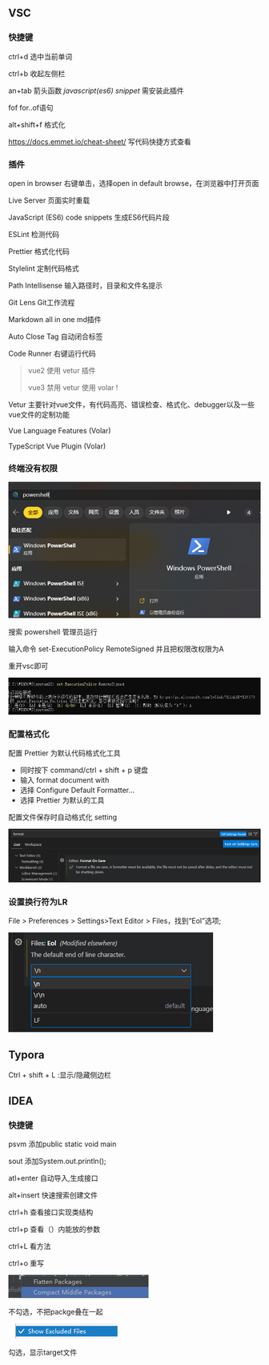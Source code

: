 ## VSC

### 快捷键

ctrl+d	选中当前单词

ctrl+b	收起左侧栏

an+tab	箭头函数  *javascript(es6) snippet*  需安装此插件

fof			for..of语句

alt+shift+f 	格式化

https://docs.emmet.io/cheat-sheet/ 	写代码快捷方式查看

### 插件

open in browser 右键单击，选择open in default browse，在浏览器中打开页面

Live Server 页面实时重载

JavaScript (ES6) code snippets 生成ES6代码片段

ESLint 检测代码

Prettier 格式化代码

Stylelint 定制代码格式

Path Intellisense 输入路径时，目录和文件名提示

Git Lens Git工作流程

Markdown all in one md插件

Auto Close Tag 自动闭合标签

Code Runner  右键运行代码

>vue2 使用 vetur 插件
>
>vue3 禁用 vetur 使用 volar !

Vetur 主要针对vue文件，有代码高亮、错误检查、格式化、debugger以及一些vue文件的定制功能

Vue Language Features (Volar) 

TypeScript Vue Plugin (Volar)

### 终端没有权限

![image-20230716184525582](img/快捷键及操作.assets/image-20230716184525582.png)

搜索 powershell 管理员运行

输入命令 set-ExecutionPolicy RemoteSigned 并且把权限改权限为A 

重开vsc即可

![image-20230716184637808](img/快捷键及操作.assets/image-20230716184637808.png)

### 配置格式化

配置 Prettier 为默认代码格式化工具

- 同时按下 command/ctrl + shift + p 键盘
- 输入 format document with
- 选择 Configure Default Formatter…
- 选择 Prettier 为默认的工具

配置文件保存时自动格式化 setting

![image-20230716235928167](img/快捷键及操作.assets/image-20230716235928167.png)

### 设置换行符为LR

File > Preferences > Settings>Text Editor > Files，找到“Eol”选项;

![image-20230718215954642](img/快捷键及操作.assets/image-20230718215954642.png)

## Typora

Ctrl + shift + L :显示/隐藏侧边栏

## IDEA

### 快捷键

psvm	添加public static void main

sout	添加System.out.println();

atl+enter	自动导入,生成接口

alt+insert	快速搜索创建文件

ctrl+h	查看接口实现类结构

ctrl+p	查看（）内能放的参数

ctrl+L	看方法

ctrl+o	重写

![clipboard](img/快捷键及操作.assets/clipboard-1669189109280.png)

不勾选，不把packge叠在一起

![clipboard](img/快捷键及操作.assets/clipboard.png)

勾选，显示target文件

